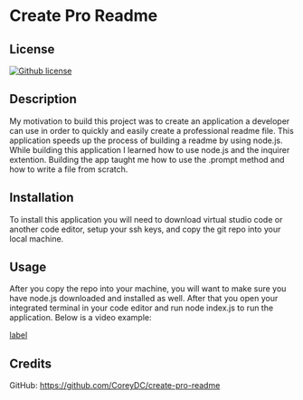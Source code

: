 # Create Pro Readme

## License

[![Github license](https://img.shields.io/badge/license-MIT-orange?style=for-the-badge&logo=appveyor)](https://opensource.org/license/mit/)

## Description

My motivation to build this project was to create an application a developer can use in order to quickly and easily create a professional readme file. This application speeds up the process of building a readme by using node.js. While building this application I learned how to use node.js and the inquirer extention. Building the app taught me how to use the .prompt method and how to write a file from scratch.

## Installation

To install this application you will need to download virtual studio code or another code editor, setup your ssh keys, and copy the git repo into your local machine. 

## Usage

After you copy the repo into your machine, you will want to make sure you have node.js downloaded and installed as well. After that you open your integrated terminal in your code editor and run node index.js to run the application. Below is a video example:

[label](readme-app-ex.webm)

## Credits

GitHub: https://github.com/CoreyDC/create-pro-readme


